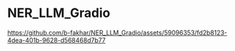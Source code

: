 # NER_LLM_Gradio

https://github.com/b-fakhar/NER_LLM_Gradio/assets/59096353/fd2b8123-4dea-401b-9628-d568468d7b77 

